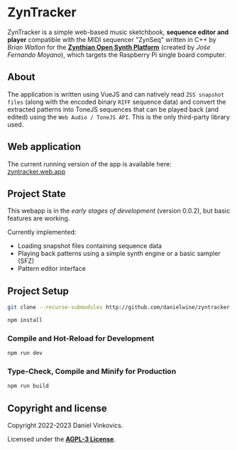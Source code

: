 # ZynTracker

ZynTracker is a simple web-based music sketchbook, **sequence editor and player** compatible with the MIDI sequencer "ZynSeq" written in C++ by _Brian Walton_ for the [**Zynthian Open Synth Platform**](https://zynthian.org) (created by _Jośe Fernando Moyano_), which targets the Raspberry Pi single board computer.

## About

The application is written using VueJS and can natively read
<code>ZSS snapshot files</code> (along with the encoded binary <code>RIFF</code> sequence data) and convert the extracted patterns into ToneJS sequences that can be played back (and edited) using the <code>Web Audio / ToneJS API</code>. This is
the only third-party library used.

## Web application

The current running version of the app is available here: [zyntracker.web.app](https://zyntracker.web.app/)

## Project State

This webapp is in the _early stages of development_ (version 0.0.2), but basic features are working.

Currently implemented:

- Loading snapshot files containing sequence data
- Playing back patterns using a simple synth engine or a basic sampler (SFZ)
- Pattern editor interface

## Project Setup

```sh
git clone --recurse-submodules http://github.com/danielwine/zyntracker
```

```sh
npm install
```

### Compile and Hot-Reload for Development

```sh
npm run dev
```

### Type-Check, Compile and Minify for Production

```sh
npm run build
```

## Copyright and license

Copyright 2022-2023 Daniel Vinkovics.

Licensed under the **[AGPL-3 License](https://github.com/danielwine/zyntracker/blob/main/LICENSE)**.
